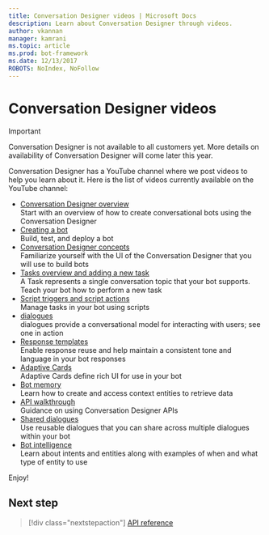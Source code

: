 ```yaml
---
title: Conversation Designer videos | Microsoft Docs
description: Learn about Conversation Designer through videos.
author: vkannan
manager: kamrani
ms.topic: article
ms.prod: bot-framework
ms.date: 12/13/2017
ROBOTS: NoIndex, NoFollow
---
```


# Conversation Designer videos
> [!IMPORTANT]
> Conversation Designer is not available to all customers yet. More details on
> availability of Conversation Designer will come later this year.

Conversation Designer has a YouTube channel where we post videos to help you learn about it. Here is the list of videos currently available on the YouTube channel: 

- [Conversation Designer overview](https://www.youtube.com/watch?v=HVWl2nTeN5c&index=1&list=PL8bc0pP2kCO51qUAL4RaBOwybJjamaiic) </br>
  Start with an overview of how to create conversational bots using the Conversation Designer
- [Creating a bot](https://www.youtube.com/watch?v=jgr5oJZBPlg&index=2&list=PL8bc0pP2kCO51qUAL4RaBOwybJjamaiic) </br>
  Build, test, and deploy a bot
- [Conversation Designer concepts](https://www.youtube.com/watch?v=irVlTfwEJYM&index=3&list=PL8bc0pP2kCO51qUAL4RaBOwybJjamaiic) </br>
  Familiarize yourself with the UI of the Conversation Designer that you will use to build bots
- [Tasks overview and adding a new task](https://www.youtube.com/watch?v=1rfL7aO6_XY&index=4&list=PL8bc0pP2kCO51qUAL4RaBOwybJjamaiic) </br>
  A Task represents a single conversation topic that your bot supports. Teach your bot how to perform a new task
- [Script triggers and script actions](https://www.youtube.com/watch?v=bXHA7-XBQSU&index=5&list=PL8bc0pP2kCO51qUAL4RaBOwybJjamaiic) </br>
  Manage tasks in your bot using scripts
- [dialogues](https://www.youtube.com/watch?v=EEIpLeFrHFE&index=6&list=PL8bc0pP2kCO51qUAL4RaBOwybJjamaiic) </br>
  dialogues provide a conversational model for interacting with users; see one in action
- [Response templates](https://www.youtube.com/watch?v=6QYxJmU_wkA&index=7&list=PL8bc0pP2kCO51qUAL4RaBOwybJjamaiic) </br>
  Enable response reuse and help maintain a consistent tone and language in your bot responses 
- [Adaptive Cards](https://www.youtube.com/watch?v=KajqaslTTho&index=8&list=PL8bc0pP2kCO51qUAL4RaBOwybJjamaiic) </br>
  Adaptive Cards define rich UI for use in your bot
- [Bot memory](https://www.youtube.com/watch?v=bx9zibY6P7g&index=9&list=PL8bc0pP2kCO51qUAL4RaBOwybJjamaiic) </br>
  Learn how to create and access context entities to retrieve data
- [API walkthrough](https://www.youtube.com/watch?v=SfP4tffl52I&index=10&list=PL8bc0pP2kCO51qUAL4RaBOwybJjamaiic) </br>
  Guidance on using Conversation Designer APIs
- [Shared dialogues](https://www.youtube.com/watch?v=obaNMPGVzJY&index=11&list=PL8bc0pP2kCO51qUAL4RaBOwybJjamaiic) </br>
  Use reusable dialogues that you can share across multiple dialogues within your bot
- [Bot intelligence](https://www.youtube.com/watch?v=3RRKvlcgTdY&index=12&list=PL8bc0pP2kCO51qUAL4RaBOwybJjamaiic) </br>
  Learn about intents and entities along with examples of when and what type of entity to use

Enjoy!

## Next step
> [!div class="nextstepaction"]
> [API reference](conversation-designer-context-object.md)
